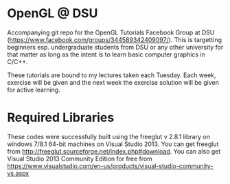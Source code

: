 # OpenGL @ DSU
Accompanying git repo for the OpenGL Tutorials Facebook Group at DSU (https://www.facebook.com/groups/344589342409097/). This is targetting beginners esp. undergraduate students from DSU or any other university for that matter as long as the intent is to learn basic computer graphics in C/C++.

These tutorials are bound to my lectures taken each Tuesday. Each week, exercise will be given and the next week the 
exercise solution will be given for active learning.

# Required Libraries
These codes were successfully built using the freeglut v 2.8.1 library on windows 7/8.1 64-bit machines on Visual Studio 2013. You can get freeglut from http://freeglut.sourceforge.net/index.php#download. You can also get Visual Studio 2013 Community Edition for free from https://www.visualstudio.com/en-us/products/visual-studio-community-vs.aspx
